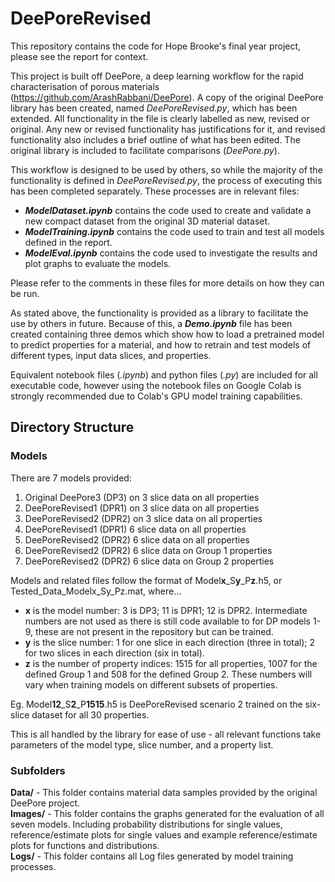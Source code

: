 # DeePoreRevised

This repository contains the code for Hope Brooke's final year project, please see the report for context.

This project is built off DeePore, a deep learning workflow for the rapid characterisation of porous materials (https://github.com/ArashRabbani/DeePore). A copy of the original DeePore library has been created, named _DeePoreRevised.py_, which has been extended. All functionality in the file is clearly labelled as new, revised or original. Any new or revised functionality has justifications for it, and revised functionality also includes a brief outline of what has been edited. The original library is included to facilitate comparisons (_DeePore.py_).  

This workflow is designed to be used by others, so while the majority of the functionality is defined in _DeePoreRevised.py_, the process of executing this has been completed separately. These processes are in relevant files:
- **_ModelDataset.ipynb_** contains the code used to create and validate a new compact dataset from the original 3D material dataset.
- **_ModelTraining.ipynb_** contains the code used to train and test all models defined in the report.
- **_ModelEval.ipynb_** contains the code used to investigate the results and plot graphs to evaluate the models.



Please refer to the comments in these files for more details on how they can be run.

As stated above, the functionality is provided as a library to facilitate the use by others in future. Because of this, a **_Demo.ipynb_** file has been created containing three demos which show how to load a pretrained model to predict properties for a material, and how to retrain and test models of different types, input data slices, and properties.

Equivalent notebook files (_.ipynb_) and python files (_.py_) are included for all executable code, however using the notebook files on Google Colab is strongly recommended due to Colab's GPU model training capabilities. 


## Directory Structure  

### Models
There are 7 models provided:
1. Original DeePore3 (DP3) on 3 slice data on all properties
2. DeePoreRevised1 (DPR1) on 3 slice data on all properties
3. DeePoreRevised2 (DPR2) on 3 slice data on all properties
4. DeePoreRevised1 (DPR1) 6 slice data on all properties
5. DeePoreRevised2 (DPR2) 6 slice data on all properties
6. DeePoreRevised2 (DPR2) 6 slice data on Group 1 properties
7. DeePoreRevised2 (DPR2) 6 slice data on Group 2 properties

Models and related files follow the format of Model**x**_S**y**_P**z**.h5, or Tested_Data_Modelx_Sy_Pz.mat, where...
- **x** is the model number: 3 is DP3; 11 is DPR1; 12 is DPR2. Intermediate numbers are not used as there is still code available to for DP models 1-9, these are not present in the repository but can be trained.
- **y** is the slice number: 1 for one slice in each direction (three in total); 2 for two slices in each direction (six in total).
- **z** is the number of property indices: 1515 for all properties, 1007 for the defined Group 1 and 508 for the defined Group 2. These numbers will vary when training models on different subsets of properties.

Eg. Model**12**_S**2**_P**1515**.h5 is DeePoreRevised scenario 2 trained on the six-slice dataset for all 30 properties.

This is all handled by the library for ease of use - all relevant functions take parameters of the model type, slice number, and a property list.

### Subfolders
**Data/** - This folder contains material data samples provided by the original DeePore project.  
**Images/** - This folder contains the graphs generated for the evaluation of all seven models. Including probability distributions for single values, reference/estimate plots for single values and example reference/estimate plots for functions and distributions.  
**Logs/** - This folder contains all Log files generated by model training processes.

